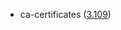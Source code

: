 - ca-certificates ([3.109](https://firefox-source-docs.mozilla.org/security/nss/releases/nss_3_109.html))
